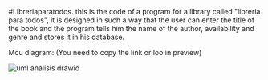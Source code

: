 #Libreriaparatodos.
this is the code of a program for a library called "libreria para todos", it is designed in such a way that the user can enter the title
of the book and the program tells him the name of the author, availability and genre and stores it in his database.

Mcu diagram: (You need to copy the link or loo in preview)

![uml analisis drawio](https://github.com/xsantiagoxxd/Libreriaparatodos/assets/127954495/40892b7e-3325-4b24-9a5a-bd9c79edaf95)
